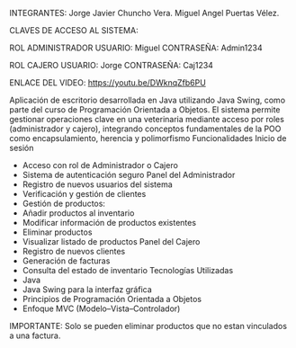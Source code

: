 INTEGRANTES:
Jorge Javier Chuncho Vera.
Miguel Angel Puertas Vélez.

CLAVES DE ACCESO AL SISTEMA:

ROL ADMINISTRADOR
USUARIO: Miguel
CONTRASEÑA: Admin1234

ROL CAJERO
USUARIO:  Jorge
CONTRASEÑA: Caj1234

ENLACE DEL VIDEO:
https://youtu.be/DWknqZfb6PU


Aplicación de escritorio desarrollada en Java utilizando Java Swing, como parte del curso de Programación Orientada a Objetos. 
El sistema permite gestionar operaciones clave en una veterinaria mediante acceso por roles (administrador y cajero), integrando conceptos fundamentales de la POO como encapsulamiento,
herencia y polimorfismo
Funcionalidades
Inicio de sesión
- Acceso con rol de Administrador o Cajero
- Sistema de autenticación seguro
  Panel del Administrador
- Registro de nuevos usuarios del sistema
- Verificación y gestión de clientes
- Gestión de productos:
- Añadir productos al inventario
- Modificar información de productos existentes
- Eliminar productos
- Visualizar listado de productos
 Panel del Cajero
- Registro de nuevos clientes
- Generación de facturas
- Consulta del estado de inventario
 Tecnologías Utilizadas
- Java
- Java Swing para la interfaz gráfica
- Principios de Programación Orientada a Objetos
- Enfoque MVC (Modelo–Vista–Controlador)

IMPORTANTE: Solo se pueden eliminar productos que no estan vinculados a una factura.


